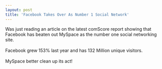```yaml
---
layout: post
title: 'Facebook Takes Over As Number 1 Social Network'
---
```

Was just reading an article on the latest comScore report showing that Facebook has beaten out MySpace as the number one social networking site.<br /><br />Facebook grew 153% last year and has 132 Million unique visitors.<br /><br />MySpace better clean up its act!